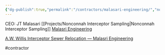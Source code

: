 ```yaml
---
{"dg-publish":true,"permalink":"/contractors/malasari-engineering/","noteIcon":"","created":"2025-01-02T08:32:27.936-06:00"}
---
```


CEO: JT Malasari
[[Projects/Nonconnah Interceptor Sampling\|Nonconnah Interceptor Sampling]]
[Malasri Engineering](https://www.malasriengineering.com/)

[A.W. Willis Interceptor Sewer Relocation — Malasri Engineering](https://www.malasriengineering.com/project-feed/aw-willis-sewer-relocation)

#contractor 